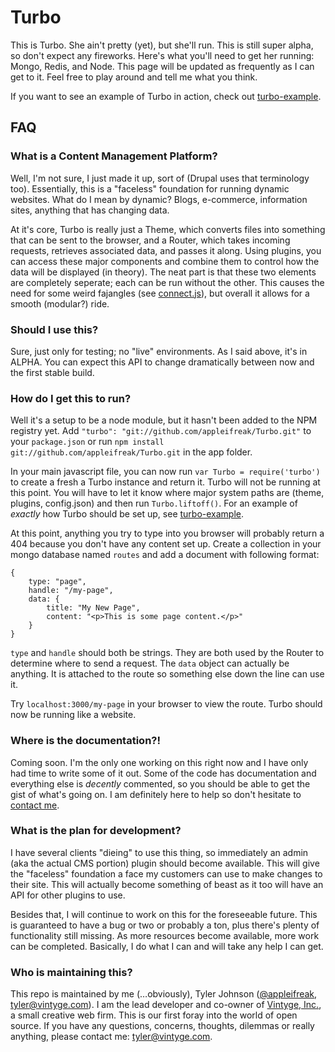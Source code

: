 # Turbo

This is Turbo. She ain't pretty (yet), but she'll run. This is still super alpha, so don't expect any fireworks. Here's what you'll need to get her running: Mongo, Redis, and Node. This page will be updated as frequently as I can get to it. Feel free to play around and tell me what you think.

If you want to see an example of Turbo in action, check out [turbo-example](https://github.com/appleifreak/turbo-example).

## FAQ

### What is a Content Management Platform?

Well, I'm not sure, I just made it up, sort of (Drupal uses that terminology too). Essentially, this is a "faceless" foundation for running dynamic websites. What do I mean by dynamic? Blogs, e-commerce, information sites, anything that has changing data.

At it's core, Turbo is really just a Theme, which converts files into something that can be sent to the browser, and a Router, which takes incoming requests, retrieves associated data, and passes it along. Using plugins, you can access these major components and combine them to control how the data will be displayed (in theory). The neat part is that these two elements are completely seperate; each can be run without the other. This causes the need for some weird fajangles (see [connect.js](https://github.com/appleifreak/Turbo/blob/master/connect.js)), but overall it allows for a smooth (modular?) ride.

### Should I use this?

Sure, just only for testing; no "live" environments. As I said above, it's in ALPHA. You can expect this API to change dramatically between now and the first stable build.

### How do I get this to run?

Well it's a setup to be a node module, but it hasn't been added to the NPM registry yet. Add `"turbo": "git://github.com/appleifreak/Turbo.git"` to your `package.json` or run `npm install git://github.com/appleifreak/Turbo.git` in the app folder.

In your main javascript file, you can now run `var Turbo = require('turbo')` to create a fresh a Turbo instance and return it. Turbo will not be running at this point. You will have to let it know where major system paths are (theme, plugins, config.json) and then run `Turbo.liftoff()`. For an example of *exactly* how Turbo should be set up, see [turbo-example](https://github.com/appleifreak/turbo-example).

At this point, anything you try to type into you browser will probably return a 404 because you don't have any content set up. Create a collection in your mongo database named `routes` and add a document with following format:

	{
		type: "page",
		handle: "/my-page",
		data: {
			title: "My New Page",
			content: "<p>This is some page content.</p>"
		}
	}
	
`type` and `handle` should both be strings. They are both used by the Router to determine where to send a request. The `data` object can actually be anything. It is attached to the route so something else down the line can use it.

Try `localhost:3000/my-page` in your browser to view the route. Turbo should now be running like a website.

### Where is the documentation?!

Coming soon. I'm the only one working on this right now and I have only had time to write some of it out. Some of the code has documentation and everything else is *decently* commented, so you should be able to get the gist of what's going on. I am definitely here to help so don't hesitate to [contact me](mailto:tyler@vintyge.com).

### What is the plan for development?

I have several clients "dieing" to use this thing, so immediately an admin (aka the actual CMS portion) plugin should become available. This will give the "faceless" foundation a face my customers can use to make changes to their site. This will actually become something of beast as it too will have an API for other plugins to use.

Besides that, I will continue to work on this for the foreseeable future. This is guaranteed to have a bug or two or probably a ton, plus there's plenty of functionality still missing. As more resources become available, more work can be completed. Basically, I do what I can and will take any help I can get.

### Who is maintaining this?

This repo is maintained by me (…obviously), Tyler Johnson ([@appleifreak](http://github.com/appleifreak), <tyler@vintyge.com>). I am the lead developer and co-owner of [Vintyge, Inc.](http://vintyge.com), a small creative web firm. This is our first foray into the world of open source. If you have any questions, concerns, thoughts, dilemmas or really anything, please contact me: <tyler@vintyge.com>.
